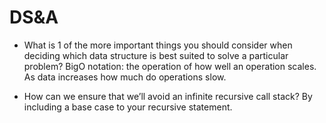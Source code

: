 # DS&A

- What is 1 of the more important things you should consider when deciding which data structure is best suited to solve a particular problem?
  BigO notation: the operation of how well an operation scales. As data increases how much do operations slow.

- How can we ensure that we’ll avoid an infinite recursive call stack?
  By including a base case to your recursive statement.
